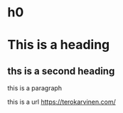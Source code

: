 # h0

# This is a heading

## ths is a second heading

this is a paragraph

this is a url https://terokarvinen.com/
